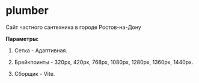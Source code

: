 # plumber

Сайт частного сантехника в городе Ростов-на-Дону

<b>Параметры:</b>

1) Сетка - Адаптивная.

2) Брейкпоинты - 320px, 420px, 768px, 1080px, 1280px, 1360px, 1440px.

3) Сборщик - Vite.

